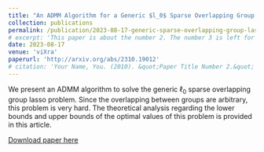 ```yaml
---
title: "An ADMM Algorithm for a Generic $l_0$ Sparse Overlapping Group Lasso Problem"
collection: publications
permalink: /publication/2023-08-17-generic-sparse-overlapping-group-lasso
# excerpt: 'This paper is about the number 2. The number 3 is left for future work.'
date: 2023-08-17
venue: 'viXra'
paperurl: 'http://arxiv.org/abs/2310.19012'
# citation: 'Your Name, You. (2010). &quot;Paper Title Number 2.&quot; <i>Journal 1</i>. 1(2).'
---
```

We present an ADMM algorithm to solve the generic $\ell_0$ sparse overlapping group lasso problem. Since the overlapping between groups are arbitrary, 
this problem is very hard. The theoretical analysis regarding the lower bounds and upper bounds of the optimal values of this problem is provided in this article.

[Download paper here](http://arxiv.org/abs/2310.19012)

<!-- Recommended citation: Your Name, You. (2010). "Paper Title Number 2." <i>Journal 1</i>. 1(2). -->